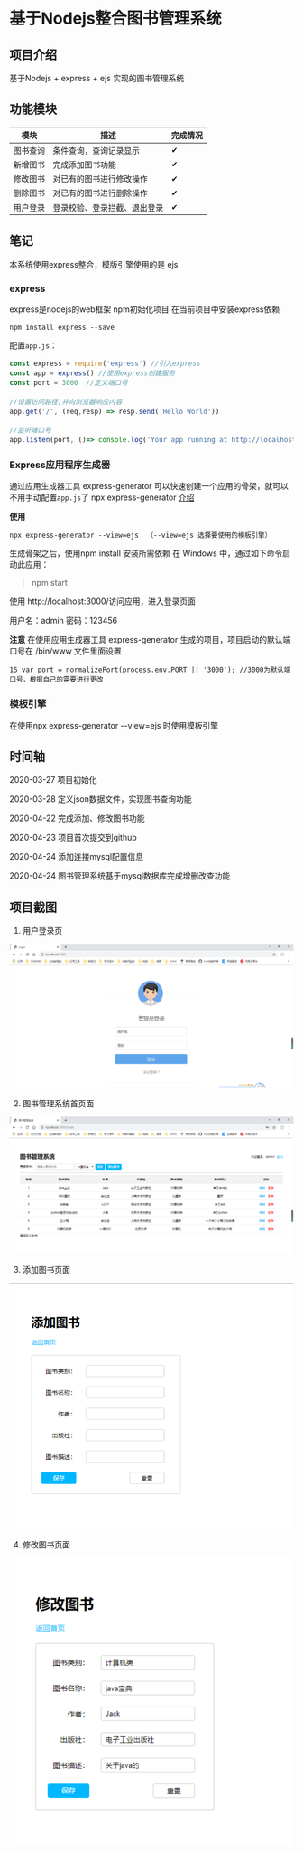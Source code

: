# 基于Nodejs整合图书管理系统

## 项目介绍
基于Nodejs + express + ejs 实现的图书管理系统

## 功能模块

| 模块     |  描述    |   完成情况   |
| -------- | ---- | ---- |
| 图书查询 |  条件查询，查询记录显示    |   ✔   |
| 新增图书 |  完成添加图书功能    |  ✔    |
| 修改图书 |  对已有的图书进行修改操作    |  ✔    |
| 删除图书 |  对已有的图书进行删除操作    |  ✔    |
| 用户登录 |  登录校验、登录拦截、退出登录    |  ✔    |



## 笔记

本系统使用express整合，模版引擎使用的是 ejs

### express
express是nodejs的web框架
npm初始化项目
在当前项目中安装express依赖 

```
npm install express --save
```

配置`app.js`：

```js
const express = require('express') //引入express
const app = express() //使用express创建服务
const port = 3000  //定义端口号

//设置访问路径,并向浏览器响应内容
app.get('/', (req,resp) => resp.send('Hello World'))

//监听端口号
app.listen(port, ()=> console.log('Your app running at http://localhost:3000/'))
```

### Express应用程序生成器
通过应用生成器工具 express-generator 可以快速创建一个应用的骨架，就可以不用手动配置`app.js`了
npx express-generator  [介绍](https://www.expressjs.com.cn/starter/generator.html)

**使用**

```
npx express-generator --view=ejs  （--view=ejs 选择要使用的模板引擎）
```

生成骨架之后，使用npm install 安装所需依赖
在 Windows 中，通过如下命令启动此应用：

> npm start

使用 http://localhost:3000/访问应用，进入登录页面

用户名：admin 密码：123456

**注意**
在使用应用生成器工具 express-generator 生成的项目，项目启动的默认端口号在 /bin/www 文件里面设置

```
15 var port = normalizePort(process.env.PORT || '3000'); //3000为默认端口号，根据自己的需要进行更改
```

### 模板引擎
在使用npx express-generator --view=ejs 时使用模板引擎

## 时间轴

2020-03-27 项目初始化

2020-03-28 定义json数据文件，实现图书查询功能

2020-04-22 完成添加、修改图书功能

2020-04-23 项目首次提交到github

2020-04-24 添加连接mysql配置信息

2020-04-24 图书管理系统基于mysql数据库完成增删改查功能

## 项目截图

1. 用户登录页

![](screenshot\20200506100656.png)

2. 图书管理系统首页面

![](screenshot\20200506100725.png)

3. 添加图书页面

![](screenshot\20200506100733.png)

4. 修改图书页面

![](screenshot\20200506100745.png)